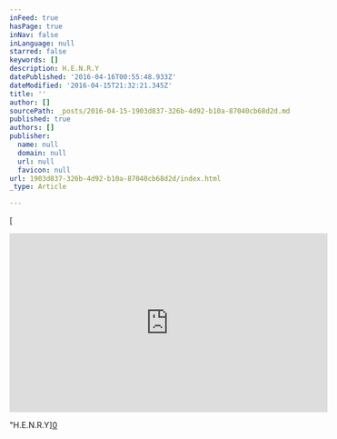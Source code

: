 ```yaml
---
inFeed: true
hasPage: true
inNav: false
inLanguage: null
starred: false
keywords: []
description: H.E.N.R.Y
datePublished: '2016-04-16T00:55:48.933Z'
dateModified: '2016-04-15T21:32:21.345Z'
title: ''
author: []
sourcePath: _posts/2016-04-15-1903d837-326b-4d92-b10a-87040cb68d2d.md
published: true
authors: []
publisher:
  name: null
  domain: null
  url: null
  favicon: null
url: 1903d837-326b-4d92-b10a-87040cb68d2d/index.html
_type: Article

---
```

[

<iframe width="560" height="315" src="https://www.youtube.com/embed/ehj8m5fCMLM" frameborder="0" allowfullscreen="allowfullscreen" style=""></iframe>

"H.E.N.R.Y][0]

[0]: href